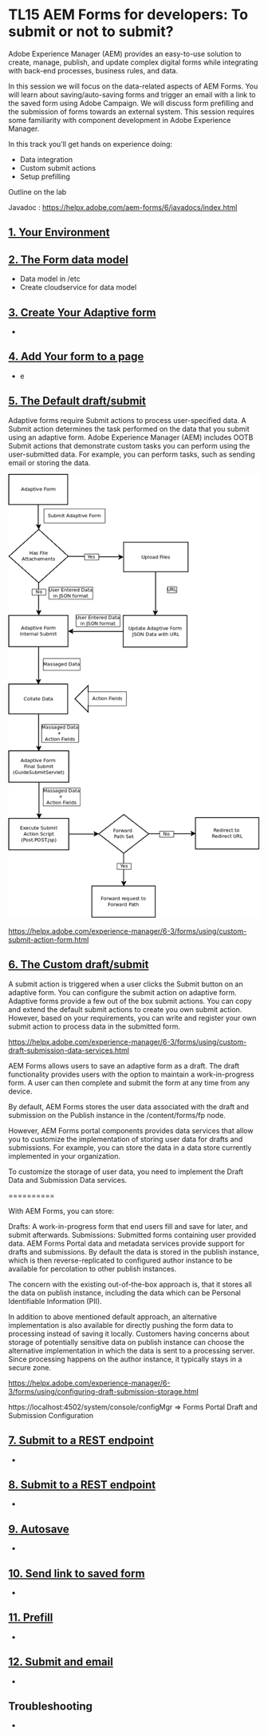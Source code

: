 # TL15 AEM Forms for developers: To submit or not to submit?

Adobe Experience Manager (AEM) provides an easy-to-use solution to create, manage, publish, and update complex digital forms while integrating with back-end processes, business rules, and data.
 
In this session we will focus on the data-related aspects of AEM Forms. You will learn about saving/auto-saving forms and trigger an email with a link to the saved form using Adobe Campaign. We will discuss form prefilling and the submission of forms towards an external system. This session requires some familiarity with component development in Adobe Experience Manager.
 
In this track you’ll get hands on experience doing:

* Data  integration
* Custom submit actions
* Setup prefilling

Outline on the lab

Javadoc : https://helpx.adobe.com/aem-forms/6/javadocs/index.html

## [1. Your Environment](exercise1/README.md)

## [2. The Form data model](exercise1/README.md)
* Data model in /etc
* Create cloudservice for data model


## [3. Create Your Adaptive form](exercise2/README.md)
* 

## [4. Add Your form to a page](exercise3/README.md)
* e

## [5. The Default draft/submit](exercise4/README.md)

Adaptive forms require Submit actions to process user-specified data. A Submit action determines the task performed on the data that you submit using an adaptive form. Adobe Experience Manager (AEM) includes OOTB Submit actions that demonstrate custom tasks you can perform using the user-submitted data. For example, you can perform tasks, such as sending email or storing the data.

![Screenshot](aem-forms-submit.png)

https://helpx.adobe.com/experience-manager/6-3/forms/using/custom-submit-action-form.html

## [6. The Custom draft/submit ](exercise5/README.md)

A submit action is triggered when a user clicks the Submit button on an adaptive form. You can configure the submit action on adaptive form. Adaptive forms provide a few out of the box submit actions. You can copy and extend the default submit actions to create you own submit action. However, based on your requirements, you can write and register your own submit action to process data in the submitted form. 

https://helpx.adobe.com/experience-manager/6-3/forms/using/custom-draft-submission-data-services.html

AEM Forms allows users to save an adaptive form as a draft. The draft functionality provides users with the option to maintain a work-in-progress form. A user can then complete and submit the form at any time from any device.

By default, AEM Forms stores the user data associated with the draft and submission on the Publish instance in the /content/forms/fp node.

However, AEM Forms portal components provides data services that allow you to customize the implementation of storing user data for drafts and submissions. For example, you can store the data in a data store currently implemented in your organization.

To customize the storage of user data, you need to implement the Draft Data and Submission Data services.

==========

With AEM Forms, you can store:

Drafts: A work-in-progress form that end users fill and save for later, and submit afterwards.
Submissions: Submitted forms containing user provided data.
AEM Forms Portal data and metadata services provide support for drafts and submissions. By default the data is stored in the publish instance, which is then reverse-replicated to configured author instance to be available for percolation to other publish instances.

The concern with the existing out-of-the-box approach is, that it stores all the data on publish instance, including the data which can be Personal Identifiable Information (PII).

In addition to above mentioned default approach, an alternative implementation is also available for directly pushing the form data to processing instead of saving it locally. Customers having concerns about storage of potentially sensitive data on publish instance can choose the alternative implementation in which the data is sent to a processing server. Since processing happens on the author instance, it typically stays in a secure zone.

https://helpx.adobe.com/experience-manager/6-3/forms/using/configuring-draft-submission-storage.html

https://localhost:4502/system/console/configMgr => Forms Portal Draft and Submission Configuration 

## [7. Submit to a REST endpoint ](exercise5/README.md)
* 

## [8. Submit to a REST endpoint ](exercise5/README.md)
* 

## [9. Autosave](exercise5/README.md)
* 

## [10. Send link to saved form](exercise5/README.md)
* 

## [11. Prefill](exercise5/README.md)
* 

## [12. Submit and email](exercise5/README.md)
* 


## Troubleshooting
* 
